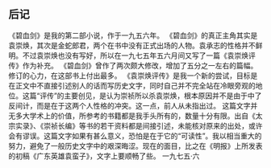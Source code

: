 ## 后记

《碧血剑》是我的第二部小说，作于一九五六年。
《碧血剑》的真正主角其实是袁崇焕，其次是金蛇郎君，两个在书中没有正式出场的人物。袁承志的性格并不鲜明。不过袁崇焕也没有写好，所以在一九七五年五六月间又写了一篇《袁崇焕评传》作为补充。
《碧血剑》曾作了两次颇大修改，增加了五分之一左右的篇幅。修订的心力，在这部书上付出最多。
《袁崇焕评传》是我一个新的尝试，目标是在正文中不直接引述别人的话而写历史文字，同时自己并不完全站在冷眼旁观的地位。这篇“评传”的主要创见，是认为崇祯所以杀袁崇焕，根本原因并不是由于中了反间计，而是在于这两个人性格的冲突。这一点，前人从未指出过。
这篇文字并无多大学术上的价值，所参考的书籍都是我手头所有的，数量十分有限。出自《太宗实录》、《崇祯长编》等书的若干资料都是间接引述，未能核对原来的出处，或许会有谬误。这篇文字如果有甚么意义，恐怕是在于它的“可读性”。我以相当重大的努力，避免了一般历史文字中的艰深晦涩。现在的面目，比之在《明报》上所发表的初稿《广东英雄袁蛮子》，文字上要顺畅了些。
一九七五·六